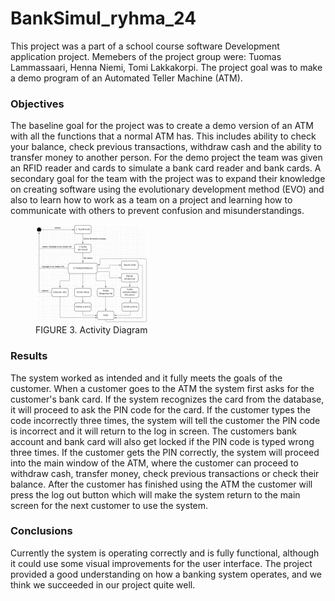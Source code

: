 # BankSimul_ryhma_24
This project was a part of a school course software Development application project. 
Memebers of the project group were: Tuomas Lammassaari, Henna Niemi, Tomi Lakkakorpi.
The project goal was to make a demo program of an Automated Teller Machine (ATM). 

### Objectives
The baseline goal for the project was to create a demo version of an ATM with all 
the functions that a normal ATM has. This includes ability to check your balance, 
check previous transactions, withdraw cash and the ability to transfer money to another person.
For the demo project the team was given an RFID reader and cards to simulate a bank card reader and bank cards. 
A secondary goal for the team with the project was to expand their knowledge on creating 
software using the evolutionary development method (EVO) and also to learn how to work as a team on a project and 
learning how to communicate with others to prevent confusion and misunderstandings.

<figure>
  <img src="readme_images/banksimul_activity_diagram.png" alt="">
  <figcaption> FIGURE 3. Activity Diagram </figcaption>
</figure>

### Results
The system worked as intended and it fully meets the goals of the customer.  When a customer 
goes to the ATM the system first asks for the customer's bank card. If the system recognizes the card 
from the database, it will proceed to ask the PIN code for the card. If the customer 
types the code incorrectly three times, the system will tell the customer the PIN code is incorrect 
and it will return to the log in screen. The customers bank account and bank card will also get locked if
the PIN code is typed wrong three times. If the customer gets the PIN correctly, the system will proceed 
into the main window of the ATM, where the customer can proceed to withdraw cash, transfer money, 
check previous transactions or check their balance. After the customer has finished using the ATM the customer 
will press the log out button which will make the system return to the main screen for the next customer to use the system.

### Conclusions
Currently the system is operating correctly and is fully functional, although it could use some visual improvements 
for the user interface. The project provided a good understanding on how a banking system operates, 
and we think we succeeded in our project quite well.

